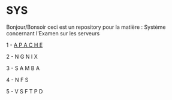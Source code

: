 # SYS
Bonjour/Bonsoir ceci est un repository pour la matière : Système concernant l'Examen sur les serveurs 

1 -  <a href="[p1gol.html](https://github.com/KennyRandria/SYS/blob/main/A%20P%20A%20C%20H%20E)">A P A C H E</a>

2 - N G N I X

3 - S A M B A

4 - N F S

5 - V S F T P D
